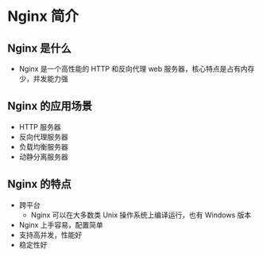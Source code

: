 # Nginx 简介

## Nginx 是什么

- Nginx 是一个高性能的 HTTP 和反向代理 web 服务器，核心特点是占有内存少，并发能力强

## Nginx 的应用场景

- HTTP 服务器
- 反向代理服务器
- 负载均衡服务器
- 动静分离服务器

## Nginx 的特点

- 跨平台
  - Nginx 可以在大多数类 Unix 操作系统上编译运行，也有 Windows 版本
- Nginx 上手容易，配置简单
- 支持高并发，性能好
- 稳定性好
